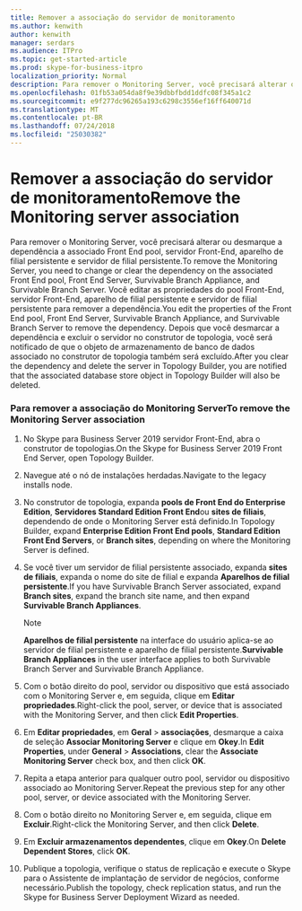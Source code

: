 ```yaml
---
title: Remover a associação do servidor de monitoramento
ms.author: kenwith
author: kenwith
manager: serdars
ms.audience: ITPro
ms.topic: get-started-article
ms.prod: skype-for-business-itpro
localization_priority: Normal
description: Para remover o Monitoring Server, você precisará alterar ou desmarque a dependência no pool de Front-End associado, servidor Front-End, o aparelho de filial e o servidor de filial persistente. Você editar as propriedades do pool de Front-End, servidor Front-End, servidor de filial persistente e aparelho de filial persistente para remover a dependência. Depois que você desmarcar a dependência e excluir o servidor no construtor de topologia, você será notificado de que o objeto de armazenamento de banco de dados associado no construtor de topologia também será excluído.
ms.openlocfilehash: 01fb53a054da8f9e39dbbfbdd1ddfc08f345a1c2
ms.sourcegitcommit: e9f277dc96265a193c6298c3556ef16ff640071d
ms.translationtype: MT
ms.contentlocale: pt-BR
ms.lasthandoff: 07/24/2018
ms.locfileid: "25030382"
---
```

# <a name="remove-the-monitoring-server-association"></a><span data-ttu-id="ac54e-105">Remover a associação do servidor de monitoramento</span><span class="sxs-lookup"><span data-stu-id="ac54e-105">Remove the Monitoring server association</span></span>

<span data-ttu-id="ac54e-106">Para remover o Monitoring Server, você precisará alterar ou desmarque a dependência a associado Front End pool, servidor Front-End, aparelho de filial persistente e servidor de filial persistente.</span><span class="sxs-lookup"><span data-stu-id="ac54e-106">To remove the Monitoring Server, you need to change or clear the dependency on the associated Front End pool, Front End Server, Survivable Branch Appliance, and Survivable Branch Server.</span></span> <span data-ttu-id="ac54e-107">Você editar as propriedades do pool Front-End, servidor Front-End, aparelho de filial persistente e servidor de filial persistente para remover a dependência.</span><span class="sxs-lookup"><span data-stu-id="ac54e-107">You edit the properties of the Front End pool, Front End Server, Survivable Branch Appliance, and Survivable Branch Server to remove the dependency.</span></span> <span data-ttu-id="ac54e-108">Depois que você desmarcar a dependência e excluir o servidor no construtor de topologia, você será notificado de que o objeto de armazenamento de banco de dados associado no construtor de topologia também será excluído.</span><span class="sxs-lookup"><span data-stu-id="ac54e-108">After you clear the dependency and delete the server in Topology Builder, you are notified that the associated database store object in Topology Builder will also be deleted.</span></span>
  
### <a name="to-remove-the-monitoring-server-association"></a><span data-ttu-id="ac54e-109">Para remover a associação do Monitoring Server</span><span class="sxs-lookup"><span data-stu-id="ac54e-109">To remove the Monitoring Server association</span></span>

1. <span data-ttu-id="ac54e-110">No Skype para Business Server 2019 servidor Front-End, abra o construtor de topologias.</span><span class="sxs-lookup"><span data-stu-id="ac54e-110">On the Skype for Business Server 2019 Front End Server, open Topology Builder.</span></span>
    
2. <span data-ttu-id="ac54e-111">Navegue até o nó de instalações herdadas.</span><span class="sxs-lookup"><span data-stu-id="ac54e-111">Navigate to the legacy installs node.</span></span>
    
3. <span data-ttu-id="ac54e-112">No construtor de topologia, expanda **pools de Front End do Enterprise Edition**, **Servidores Standard Edition Front End**ou **sites de filiais**, dependendo de onde o Monitoring Server está definido.</span><span class="sxs-lookup"><span data-stu-id="ac54e-112">In Topology Builder, expand **Enterprise Edition Front End pools**, **Standard Edition Front End Servers**, or **Branch sites**, depending on where the Monitoring Server is defined.</span></span>
    
4. <span data-ttu-id="ac54e-113">Se você tiver um servidor de filial persistente associado, expanda **sites de filiais**, expanda o nome do site de filial e expanda **Aparelhos de filial persistente**.</span><span class="sxs-lookup"><span data-stu-id="ac54e-113">If you have Survivable Branch Server associated, expand **Branch sites**, expand the branch site name, and then expand **Survivable Branch Appliances**.</span></span>
    
    > [!NOTE]
    > <span data-ttu-id="ac54e-114">**Aparelhos de filial persistente** na interface do usuário aplica-se ao servidor de filial persistente e aparelho de filial persistente.</span><span class="sxs-lookup"><span data-stu-id="ac54e-114">**Survivable Branch Appliances** in the user interface applies to both Survivable Branch Server and Survivable Branch Appliance.</span></span> 
  
5. <span data-ttu-id="ac54e-115">Com o botão direito do pool, servidor ou dispositivo que está associado com o Monitoring Server e, em seguida, clique em **Editar propriedades**.</span><span class="sxs-lookup"><span data-stu-id="ac54e-115">Right-click the pool, server, or device that is associated with the Monitoring Server, and then click **Edit Properties**.</span></span>
    
6. <span data-ttu-id="ac54e-116">Em **Editar propriedades**, em **Geral** > **associações**, desmarque a caixa de seleção **Associar Monitoring Server** e clique em **Okey**.</span><span class="sxs-lookup"><span data-stu-id="ac54e-116">In **Edit Properties**, under **General** > **Associations**, clear the **Associate Monitoring Server** check box, and then click **OK**.</span></span>
    
7. <span data-ttu-id="ac54e-117">Repita a etapa anterior para qualquer outro pool, servidor ou dispositivo associado ao Monitoring Server.</span><span class="sxs-lookup"><span data-stu-id="ac54e-117">Repeat the previous step for any other pool, server, or device associated with the Monitoring Server.</span></span>
    
8. <span data-ttu-id="ac54e-118">Com o botão direito no Monitoring Server e, em seguida, clique em **Excluir**.</span><span class="sxs-lookup"><span data-stu-id="ac54e-118">Right-click the Monitoring Server, and then click **Delete**.</span></span> 
    
9. <span data-ttu-id="ac54e-119">Em **Excluir armazenamentos dependentes**, clique em **Okey**.</span><span class="sxs-lookup"><span data-stu-id="ac54e-119">On **Delete Dependent Stores**, click **OK**.</span></span>
    
10. <span data-ttu-id="ac54e-120">Publique a topologia, verifique o status de replicação e execute o Skype para o Assistente de implantação de servidor de negócios, conforme necessário.</span><span class="sxs-lookup"><span data-stu-id="ac54e-120">Publish the topology, check replication status, and run the Skype for Business Server Deployment Wizard as needed.</span></span> 
    

